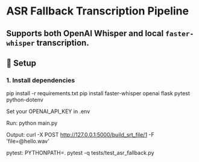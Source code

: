 # ASR Fallback Transcription Pipeline
Supports both OpenAI Whisper and local `faster-whisper` transcription.
---
## 🔧 Setup

### 1. Install dependencies
pip install -r requirements.txt
pip install faster-whisper openai flask pytest python-dotenv

Set your OPENAI_API_KEY in .env

Run:
python main.py

Output:
curl -X POST http://127.0.0.1:5000/build_srt_file/1 -F 'file=@hello.wav'

pytest:
PYTHONPATH=. pytest -q tests/test_asr_fallback.py



